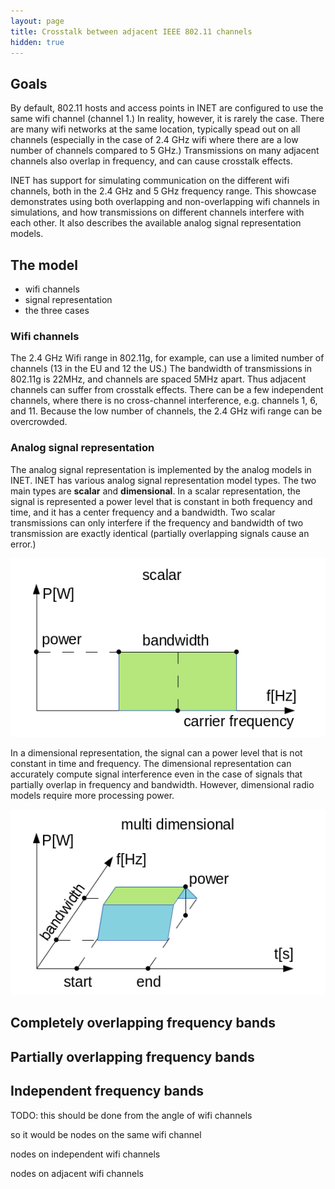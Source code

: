 ```yaml
---
layout: page
title: Crosstalk between adjacent IEEE 802.11 channels
hidden: true
---
```


## Goals

By default, 802.11 hosts and access points in INET are configured to use the same wifi channel (channel 1.) In reality, however, it is rarely the case. There are many wifi networks at the same location, typically spead out on all channels (especially in the case of 2.4 GHz wifi where there are a low number of channels compared to 5 GHz.) Transmissions on many adjacent channels also overlap in frequency, and can cause crosstalk effects.

INET has support for simulating communication on the different wifi channels, both in the 2.4 GHz and 5 GHz frequency range. This showcase demonstrates using both overlapping and non-overlapping wifi channels in simulations, and how transmissions on different channels interfere with each other. It also describes the available analog signal representation models.

## The model

- wifi channels
- signal representation
- the three cases

### Wifi channels

<!--
draft:

2.4 ghz wifi has 11 channels, some bandwidth data, and every 4th channel is independent in
frequency, the others overlap. The same thing looks like how in 5 GHz.

2.4GHz: 22MHz channel bandwidth, 3 non-overlapping channels in US (1,6,11, only 12 channels available), 4 non-overlapping channels in EU (1,5,9,13, 13 channels available, and there is a slight side-lobe overlap.)

5GHz: 20MHz or 40MHz channel bandwidth, many non-overlapping channels.
-->

The 2.4 GHz Wifi range in 802.11g, for example, can use a limited number of channels (13 in the EU and 12 the US.) The bandwidth of transmissions in 802.11g is 22MHz, and channels are spaced 5MHz apart. Thus adjacent channels can suffer from crosstalk effects. There can be a few independent channels, where there is no cross-channel interference, e.g. channels 1, 6, and 11.
Because the low number of channels, the 2.4 GHz wifi range can be overcrowded.





### Analog signal representation

<!--
There are two analog signal representation models in INET. when using scalar, the frequency
bands either completely overlap, or not at all. The dimensional is more detailed, and it can
simulate partially overlapping channels.
-->

The analog signal representation is implemented by the analog models in INET.
INET has various analog signal representation model types. The two main types are **scalar** and **dimensional**. In a scalar representation, the signal is represented a power level that is constant in both frequency and time, and it has a center frequency and a bandwidth. Two scalar transmissions can only interfere if the frequency and bandwidth of two transmission are exactly identical (partially overlapping signals cause an error.) <!--In most 802.11 simulation, scalar representation is adequate. TODO: is this needed?-->

<img class="screen" src="scalar.png">

In a dimensional representation, the signal can a power level that is not constant in time and frequency. The dimensional representation can accurately compute signal interference even in the case of signals that partially overlap in frequency and bandwidth. However, dimensional radio models require more processing power.

<img class="screen" src="dimensional.png">

## Completely overlapping frequency bands

## Partially overlapping frequency bands

## Independent frequency bands

TODO: this should be done from the angle of wifi channels

so it would be nodes on the same wifi channel

nodes on independent wifi channels

nodes on adjacent wifi channels
